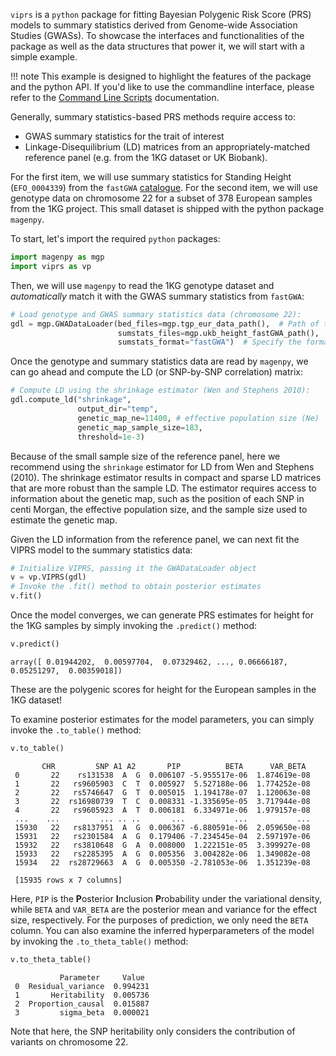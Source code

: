 `viprs` is a `python` package for fitting Bayesian Polygenic Risk Score (PRS) models to summary statistics 
derived from Genome-wide Association Studies (GWASs). To showcase the interfaces and functionalities of the package 
as well as the data structures that power it, we will start with a simple example. 

!!! note 
    This example is designed to highlight the features of the package and the python API. If you'd like to 
    use the commandline interface, please refer to the [Command Line Scripts](commandline/overview.md) documentation.

Generally, summary statistics-based PRS methods require access to:

* GWAS summary statistics for the trait of interest 
* Linkage-Disequilibrium (LD) matrices from an appropriately-matched reference panel (e.g. 
from the 1KG dataset or UK Biobank). 

For the first item, we will use summary statistics for Standing Height (`EFO_0004339`) from the `fastGWA` 
[catalogue](https://yanglab.westlake.edu.cn/data/ukb_fastgwa/imp/pheno/50). 
For the second item, we will use genotype data on chromosome 22 for a subset of 378 European samples from the 
1KG project. This small dataset is shipped with the python package `magenpy`.

To start, let's import the required `python` packages:

```python linenums="1"
import magenpy as mgp
import viprs as vp
```

Then, we will use `magenpy` to read the 1KG genotype dataset and *automatically* match it with the GWAS 
summary statistics from `fastGWA`:

```python linenums="1"
# Load genotype and GWAS summary statistics data (chromosome 22):
gdl = mgp.GWADataLoader(bed_files=mgp.tgp_eur_data_path(),  # Path of the genotype data
                        sumstats_files=mgp.ukb_height_fastGWA_path(),  # Path of the summary statistics
                        sumstats_format="fastGWA")  # Specify the format of the summary statistics
```

Once the genotype and summary statistics data are read by `magenpy`, we can go ahead and compute 
the LD (or SNP-by-SNP correlation) matrix:

```python linenums="1"
# Compute LD using the shrinkage estimator (Wen and Stephens 2010):
gdl.compute_ld("shrinkage",
               output_dir="temp",
               genetic_map_ne=11400, # effective population size (Ne)
               genetic_map_sample_size=183,
               threshold=1e-3)
```

Because of the small sample size of the reference panel, here we recommend using the `shrinkage` estimator 
for LD from Wen and Stephens (2010). The shrinkage estimator results in compact and sparse LD matrices that are 
more robust than the sample LD. The estimator requires access to information about the genetic map, such as 
the position of each SNP in centi Morgan, the effective population size, and the sample size used to 
estimate the genetic map.

Given the LD information from the reference panel, we can next fit the VIPRS model to the summary statistics data:

```python linenums="1"
# Initialize VIPRS, passing it the GWADataLoader object
v = vp.VIPRS(gdl)
# Invoke the .fit() method to obtain posterior estimates
v.fit()
```

Once the model converges, we can generate PRS estimates for height for the 1KG samples by simply 
invoking the `.predict()` method:

```python linenums="1"
v.predict()
```

```
array([ 0.01944202,  0.00597704,  0.07329462, ..., 0.06666187,  0.05251297,  0.00359018])
```
These are the polygenic scores for height for the European samples in the 1KG dataset! 

To examine posterior estimates for the model parameters, you can simply invoke the `.to_table()` method:

```python linenums="1"
v.to_table()
```

```
       CHR         SNP A1 A2       PIP          BETA      VAR_BETA
 0       22    rs131538  A  G  0.006107 -5.955517e-06  1.874619e-08
 1       22   rs9605903  C  T  0.005927  5.527188e-06  1.774252e-08
 2       22   rs5746647  G  T  0.005015  1.194178e-07  1.120063e-08
 3       22  rs16980739  T  C  0.008331 -1.335695e-05  3.717944e-08
 4       22   rs9605923  A  T  0.006181  6.334971e-06  1.979157e-08
 ...    ...         ... .. ..       ...           ...           ...
 15930   22   rs8137951  A  G  0.006367 -6.880591e-06  2.059650e-08
 15931   22   rs2301584  A  G  0.179406 -7.234545e-04  2.597197e-06
 15932   22   rs3810648  G  A  0.008000  1.222151e-05  3.399927e-08
 15933   22   rs2285395  A  G  0.005356  3.004282e-06  1.349082e-08
 15934   22  rs28729663  A  G  0.005350 -2.781053e-06  1.351239e-08

 [15935 rows x 7 columns]
```

Here, `PIP` is the **P**osterior **I**nclusion **P**robability under the variational density, while 
`BETA` and `VAR_BETA` are the posterior mean and variance for the effect size, respectively. 
For the purposes of prediction, we only need the `BETA` column. You can also examine the 
inferred hyperparameters of the model by invoking the `.to_theta_table()` method:

```python linenums="1"
v.to_theta_table()
```

```
           Parameter     Value
 0  Residual_variance  0.994231
 1       Heritability  0.005736
 2  Proportion_causal  0.015887
 3         sigma_beta  0.000021
```

Note that here, the SNP heritability only considers the contribution of variants on 
chromosome 22.